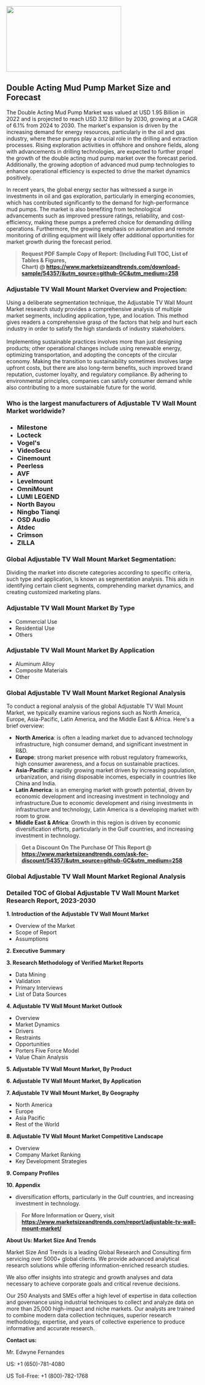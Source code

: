 <p><img class="alignnone size-medium wp-image-20088" src="https://ffe5etoiles.com/wp-content/uploads/2024/12/MST1-300x171.png" alt="" width="300" height="171" /></p><h2>Double Acting Mud Pump Market Size and Forecast</h2><p>The Double Acting Mud Pump Market was valued at USD 1.95 Billion in 2022 and is projected to reach USD 3.12 Billion by 2030, growing at a CAGR of 6.1% from 2024 to 2030. The market's expansion is driven by the increasing demand for energy resources, particularly in the oil and gas industry, where these pumps play a crucial role in the drilling and extraction processes. Rising exploration activities in offshore and onshore fields, along with advancements in drilling technologies, are expected to further propel the growth of the double acting mud pump market over the forecast period. Additionally, the growing adoption of advanced mud pump technologies to enhance operational efficiency is expected to drive the market dynamics positively.</p><p>In recent years, the global energy sector has witnessed a surge in investments in oil and gas exploration, particularly in emerging economies, which has contributed significantly to the demand for high-performance mud pumps. The market is also benefiting from technological advancements such as improved pressure ratings, reliability, and cost-efficiency, making these pumps a preferred choice for demanding drilling operations. Furthermore, the growing emphasis on automation and remote monitoring of drilling equipment will likely offer additional opportunities for market growth during the forecast period.</p></p><blockquote id="" class=""><strong>Request PDF Sample Copy of Report: (Including Full TOC, List of Tables &amp; Figures, Chart)&nbsp;@&nbsp;<strong><a href="https://www.marketsizeandtrends.com/download-sample/54357/&utm_source=github-GC&utm_medium=258" target="_blank">https://www.marketsizeandtrends.com/download-sample/54357/&utm_source=github-GC&utm_medium=258</a></strong></strong></blockquote><h3 id="" class="">Adjustable TV Wall Mount Market&nbsp;Overview and Projection:</h3><p id="" class="">Using a deliberate segmentation technique, the Adjustable TV Wall Mount Market research study provides a comprehensive analysis of multiple market segments, including application, type, and location. This method gives readers a comprehensive grasp of the factors that help and hurt each industry in order to satisfy the high standards of industry stakeholders. <br /> <br />Implementing sustainable practices involves more than just designing products; other operational changes include using renewable energy, optimizing transportation, and adopting the concepts of the circular economy. Making the transition to sustainability sometimes involves large upfront costs, but there are also long-term benefits, such improved brand reputation, customer loyalty, and regulatory compliance. By adhering to environmental principles, companies can satisfy consumer demand while also contributing to a more sustainable future for the world.</p><h3 id="" class="">Who is the largest manufacturers of&nbsp;Adjustable TV Wall Mount Market worldwide?</h3><h3 class=""><p><ul><li>Milestone </li><li> Locteck </li><li> Vogel's </li><li> VideoSecu </li><li> Cinemount </li><li> Peerless </li><li> AVF </li><li> Levelmount </li><li> OmniMount </li><li> LUMI LEGEND </li><li> North Bayou </li><li> Ningbo Tianqi </li><li> OSD Audio </li><li> Atdec </li><li> Crimson </li><li> ZILLA</li></ul></p></h3><h3 id="" class="">Global&nbsp;Adjustable TV Wall Mount Market Segmentation:</h3><p id="" class="">Dividing the market into discrete categories according to specific criteria, such type and application, is known as segmentation analysis. This aids in identifying certain client segments, comprehending market dynamics, and creating customized marketing plans.</p><h3 id="" class="">Adjustable TV Wall Mount Market&nbsp;By Type</h3><p><p><ul><li>Commercial Use</li><li> Residential Use</li><li> Others</p></li></ul></p></p><h3 id="" class="">Adjustable TV Wall Mount Market&nbsp;By Application</h3><p class=""><p><ul><li>Aluminum Alloy</li><li> Composite Materials</li><li> Other</li></ul></p></p><h3 id="" class="">Global Adjustable TV Wall Mount Market Regional Analysis</h3><p id="" class="">To conduct a regional analysis of the global Adjustable TV Wall Mount Market, we typically examine various regions such as North America, Europe, Asia-Pacific, Latin America, and the Middle East &amp; Africa. Here's a brief overview:</p><ul><li><strong>North America</strong>: is often a leading market due to advanced technology infrastructure, high consumer demand, and significant investment in R&amp;D.</li><li><strong>Europe</strong>: strong market presence with robust regulatory frameworks, high consumer awareness, and a focus on sustainable practices.</li><li><strong>Asia-Pacific</strong>: a rapidly growing market driven by increasing population, urbanization, and rising disposable incomes, especially in countries like China and India.</li><li><strong>Latin America</strong>: is an emerging market with growth potential, driven by economic development and increasing investment in technology and infrastructure.Due to economic development and rising investments in infrastructure and technology, Latin America is a developing market with room to grow.</li><li><strong>Middle East &amp; Africa</strong>: Growth in this region is driven by economic diversification efforts, particularly in the Gulf countries, and increasing investment in technology.</li></ul><blockquote id="" class=""><strong>Get a Discount On The Purchase Of This Report @ <strong><a href="https://www.marketsizeandtrends.com/ask-for-discount/54357/&utm_source=github-GC&utm_medium=258" target="_blank">https://www.marketsizeandtrends.com/ask-for-discount/54357/&utm_source=github-GC&utm_medium=258</a></strong></strong></blockquote><h3 id="" class="">Global Adjustable TV Wall Mount Market Regional Analysis</h3><h3 id="" class="">Detailed TOC of Global Adjustable TV Wall Mount Market Research Report, 2023-2030</h3><p id="" class=""><strong>1. Introduction of the Adjustable TV Wall Mount Market</strong></p><ul><li>Overview of the Market</li><li>Scope of Report</li><li>Assumptions</li></ul><p id="" class=""><strong>2. Executive Summary</strong></p><p id="" class=""><strong>3. Research Methodology of Verified Market Reports</strong></p><ul><li>Data Mining</li><li>Validation</li><li>Primary Interviews</li><li>List of Data Sources</li></ul><p id="" class=""><strong>4. Adjustable TV Wall Mount Market Outlook</strong></p><ul><li>Overview</li><li>Market Dynamics</li><li>Drivers</li><li>Restraints</li><li>Opportunities</li><li>Porters Five Force Model</li><li>Value Chain Analysis</li></ul><p id="" class=""><strong>5. Adjustable TV Wall Mount Market, By Product</strong></p><p id="" class=""><strong>6. Adjustable TV Wall Mount Market, By Application</strong></p><p id="" class=""><strong>7. Adjustable TV Wall Mount Market, By Geography</strong></p><ul><li>North America</li><li>Europe</li><li>Asia Pacific</li><li>Rest of the World</li></ul><p id="" class=""><strong>8. Adjustable TV Wall Mount Market Competitive Landscape</strong></p><ul><li>Overview</li><li>Company Market Ranking</li><li>Key Development Strategies</li></ul><p id="" class=""><strong>9. Company Profiles</strong></p><p id="" class=""><strong>10. Appendix</strong></p><ul><li>diversification efforts, particularly in the Gulf countries, and increasing investment in technology.</li></ul><blockquote id="" class=""><strong>For More Information or Query, visit <strong><strong><a href="https://www.marketsizeandtrends.com/report/adjustable-tv-wall-mount-market/" target="_blank">https://www.marketsizeandtrends.com/report/adjustable-tv-wall-mount-market/</a></strong></strong></strong></blockquote><p id="" class=""><strong>About Us: Market Size And Trends</strong></p><p id="" class="">Market Size And Trends is a leading Global Research and Consulting firm servicing over 5000+ global clients. We provide advanced analytical research solutions while offering information-enriched research studies.</p><p id="" class="">We also offer insights into strategic and growth analyses and data necessary to achieve corporate goals and critical revenue decisions.</p><p id="" class="">Our 250 Analysts and SMEs offer a high level of expertise in data collection and governance using industrial techniques to collect and analyze data on more than 25,000 high-impact and niche markets. Our analysts are trained to combine modern data collection techniques, superior research methodology, expertise, and years of collective experience to produce informative and accurate research.</p><p id="" class=""><strong>Contact us:</strong></p><p id="" class="">Mr. Edwyne Fernandes</p><p id="" class="">US: +1 (650)-781-4080</p><p id="" class="">US Toll-Free: +1 (800)-782-1768</p>
